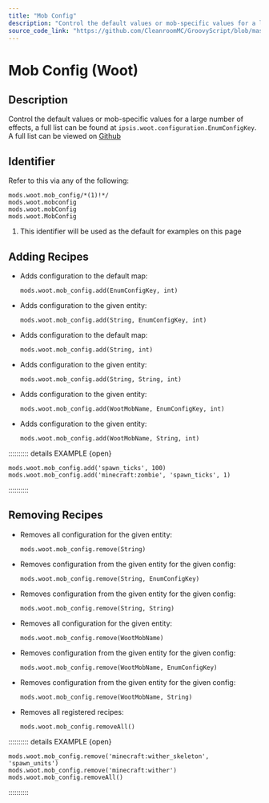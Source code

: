 ```yaml
---
title: "Mob Config"
description: "Control the default values or mob-specific values for a large number of effects, a full list can be found at `ipsis.woot.configuration.EnumConfigKey`. A full list can be viewed on [Github](https://github.com/Ipsis/Woot/blob/55e88f5a15d66cc987e676d665d20f4afbe008b8/src/main/java/ipsis/woot/configuration/EnumConfigKey.java#L14)"
source_code_link: "https://github.com/CleanroomMC/GroovyScript/blob/master/src/main/java/com/cleanroommc/groovyscript/compat/mods/woot/MobConfig.java"
---
```


# Mob Config (Woot)

## Description

Control the default values or mob-specific values for a large number of effects, a full list can be found at `ipsis.woot.configuration.EnumConfigKey`. A full list can be viewed on [Github](https://github.com/Ipsis/Woot/blob/55e88f5a15d66cc987e676d665d20f4afbe008b8/src/main/java/ipsis/woot/configuration/EnumConfigKey.java#L14)

## Identifier

Refer to this via any of the following:

```groovy:no-line-numbers {1}
mods.woot.mob_config/*(1)!*/
mods.woot.mobconfig
mods.woot.mobConfig
mods.woot.MobConfig
```

1. This identifier will be used as the default for examples on this page

## Adding Recipes

- Adds configuration to the default map:

    ```groovy:no-line-numbers
    mods.woot.mob_config.add(EnumConfigKey, int)
    ```

- Adds configuration to the given entity:

    ```groovy:no-line-numbers
    mods.woot.mob_config.add(String, EnumConfigKey, int)
    ```

- Adds configuration to the default map:

    ```groovy:no-line-numbers
    mods.woot.mob_config.add(String, int)
    ```

- Adds configuration to the given entity:

    ```groovy:no-line-numbers
    mods.woot.mob_config.add(String, String, int)
    ```

- Adds configuration to the given entity:

    ```groovy:no-line-numbers
    mods.woot.mob_config.add(WootMobName, EnumConfigKey, int)
    ```

- Adds configuration to the given entity:

    ```groovy:no-line-numbers
    mods.woot.mob_config.add(WootMobName, String, int)
    ```

:::::::::: details EXAMPLE {open}
```groovy:no-line-numbers
mods.woot.mob_config.add('spawn_ticks', 100)
mods.woot.mob_config.add('minecraft:zombie', 'spawn_ticks', 1)
```

::::::::::

## Removing Recipes

- Removes all configuration for the given entity:

    ```groovy:no-line-numbers
    mods.woot.mob_config.remove(String)
    ```

- Removes configuration from the given entity for the given config:

    ```groovy:no-line-numbers
    mods.woot.mob_config.remove(String, EnumConfigKey)
    ```

- Removes configuration from the given entity for the given config:

    ```groovy:no-line-numbers
    mods.woot.mob_config.remove(String, String)
    ```

- Removes all configuration for the given entity:

    ```groovy:no-line-numbers
    mods.woot.mob_config.remove(WootMobName)
    ```

- Removes configuration from the given entity for the given config:

    ```groovy:no-line-numbers
    mods.woot.mob_config.remove(WootMobName, EnumConfigKey)
    ```

- Removes configuration from the given entity for the given config:

    ```groovy:no-line-numbers
    mods.woot.mob_config.remove(WootMobName, String)
    ```

- Removes all registered recipes:

    ```groovy:no-line-numbers
    mods.woot.mob_config.removeAll()
    ```

:::::::::: details EXAMPLE {open}
```groovy:no-line-numbers
mods.woot.mob_config.remove('minecraft:wither_skeleton', 'spawn_units')
mods.woot.mob_config.remove('minecraft:wither')
mods.woot.mob_config.removeAll()
```

::::::::::
